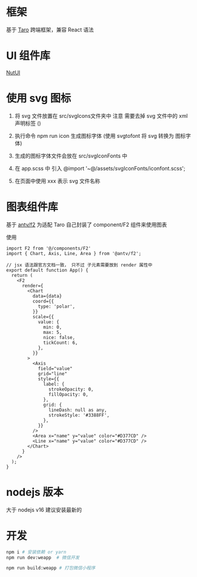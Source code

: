 # 框架

基于 [Taro](https://taro-docs.jd.com/docs) 跨端框架，兼容 React 语法

# UI 组件库

[NutUI](https://nutui.jd.com/taro/react/1x/#/zh-CN/guide/intro-react)

# 使用 svg 图标
1. 将 svg 文件放置在 src/svgIcons文件夹中
注意 需要去掉 svg 文件中的 xml 声明标签 (<?xml version="1.0" encoding="UTF-8"?>)

2. 执行命令 npm run icon 生成图标字体  (使用 svgtofont 将 svg 转换为 图标字体)
3. 生成的图标字体文件会放在 src/svgIconFonts 中
4. 在 app.scss 中 引入 @import '~@/assets/svgIconFonts/iconfont.scss';
5. 在页面中使用 <view className="iconfont-xxx"></view> xxx 表示 svg 文件名称

# 图表组件库

基于 [antv/f2](https://f2.antv.antgroup.com/)
为适配 Taro 自己封装了 component/F2 组件来使用图表

使用

```tsx
import F2 from '@/components/F2'
import { Chart, Axis, Line, Area } from '@antv/f2';

// jsx 语法跟官方文档一致， 只不过 子元素需要放到 render 属性中
export default function App() {
  return (
    <F2
      render={
        <Chart
          data={data}
          coord={{
            type: 'polar',
          }}
          scale={{
            value: {
              min: 0,
              max: 5,
              nice: false,
              tickCount: 6,
            },
          }}
        >
          <Axis
            field="value"
            grid="line"
            style={{
              label: {
                strokeOpacity: 0,
                fillOpacity: 0,
              },
              grid: {
                lineDash: null as any,
                strokeStyle: '#3388FF',
              },
            }}
          />
          <Area x="name" y="value" color="#D377CD" />
          <Line x="name" y="value" color="#D377CD" />
        </Chart>
      }
    />
  );
}
```

# nodejs 版本

大于 nodejs v16 建议安装最新的

# 开发

```bash
npm i # 安装依赖 or yarn
npm run dev:weapp  # 微信开发

npm run build:weapp # 打包微信小程序
```
